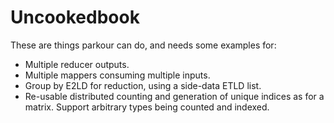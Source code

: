 # Uncookedbook

These are things parkour can do, and needs some examples for:

  - Multiple reducer outputs.
  - Multiple mappers consuming multiple inputs.
  - Group by E2LD for reduction, using a side-data ETLD list.
  - Re-usable distributed counting and generation of unique indices as
    for a matrix.  Support arbitrary types being counted and indexed.
